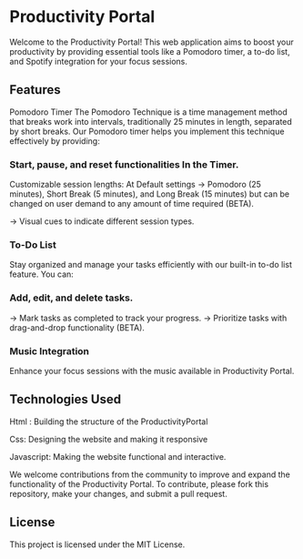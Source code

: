 # Productivity Portal
Welcome to the Productivity Portal! This web application aims to boost your productivity by providing essential tools like a Pomodoro timer, a to-do list, and Spotify integration for your focus sessions.

## Features
Pomodoro Timer
The Pomodoro Technique is a time management method that breaks work into intervals, traditionally 25 minutes in length, separated by short breaks. Our Pomodoro timer helps you implement this technique effectively by providing:

### Start, pause, and reset functionalities In the Timer.
Customizable session lengths:  At Default settings -> Pomodoro (25 minutes), Short Break (5 minutes), and Long Break (15 minutes) but can be changed on user demand to any amount of time required (BETA).

-> Visual cues to indicate different session types.

### To-Do List
Stay organized and manage your tasks efficiently with our built-in to-do list feature. You can:

### Add, edit, and delete tasks.
-> Mark tasks as completed to track your progress.
-> Prioritize tasks with drag-and-drop functionality (BETA).

### Music Integration
Enhance your focus sessions with the music available in Productivity Portal.
## Technologies Used
Html : Building the structure of the ProductivityPortal

Css: Designing the website and making it responsive

Javascript: Making the website functional and interactive.

We welcome contributions from the community to improve and expand the functionality of the Productivity Portal. To contribute, please fork this repository, make your changes, and submit a pull request.

## License
This project is licensed under the MIT License.

